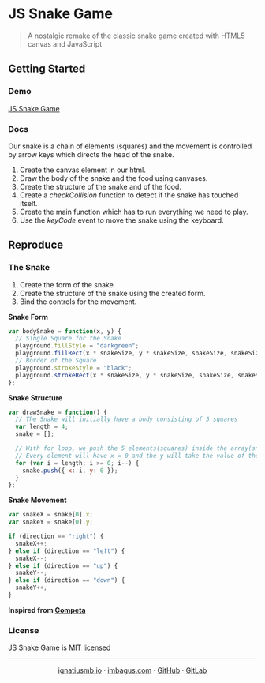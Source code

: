# JS Snake Game
> A nostalgic remake of the classic snake game created with HTML5 canvas and JavaScript

## Getting Started

### Demo
[JS Snake Game](https://ignatiusmb.github.io/js-snake/)

### Docs
Our snake is a chain of elements (squares) and the movement is controlled by arrow keys which directs the head of the snake.

1. Create the canvas element in our html.
2. Draw the body of the snake and the food using canvases.
3. Create the structure of the snake and of the food.
4. Create a _checkCollision_ function to detect if the snake has touched itself.
5. Create the main function which has to run everything we need to play.
6. Use the _keyCode_ event to move the snake using the keyboard.

## Reproduce
### The Snake

1. Create the form of the snake.
2. Create the structure of the snake using the created form.
3. Bind the controls for the movement.

**Snake Form**
```js
var bodySnake = function(x, y) {
  // Single Square for the Snake
  playground.fillStyle = "darkgreen";
  playground.fillRect(x * snakeSize, y * snakeSize, snakeSize, snakeSize);
  // Border of the Square
  playground.strokeStyle = "black";
  playground.strokeRect(x * snakeSize, y * snakeSize, snakeSize, snakeSize);
};
```

**Snake Structure**
```js
var drawSnake = function() {
  // The Snake will initially have a body consisting of 5 squares
  var length = 4;
  snake = [];

  // With for loop, we push the 5 elements(squares) inside the array(snake).
  // Every element will have x = 0 and the y will take the value of the index.
  for (var i = length; i >= 0; i--) {
    snake.push({ x: i, y: 0 });
  }
};
```

**Snake Movement**
```js
var snakeX = snake[0].x;
var snakeY = snake[0].y;

if (direction == "right") {
  snakeX++;
} else if (direction == "left") {
  snakeX--;
} else if (direction == "up") {
  snakeY--;
} else if (direction == "down") {
  snakeY++;
}
```

**Inspired from [Competa](http://www.competa.com/blog/how-to-build-a-snake-game-using-javascript-and-html5-canvas/)**

### License
JS Snake Game is [MIT licensed](LICENSE)

---
<p align="center">
  <a href="https://ignatiusmb.github.io">ignatiusmb.io</a>
  &middot;
  <a href="www.imbagus.com">imbagus.com</a>
  &middot;
  <a href="https://github.com/ignatiusmb">GitHub</a>
  &middot;
  <a href="https://gitlab.com/ignatiusmb">GitLab</a>
</p>
